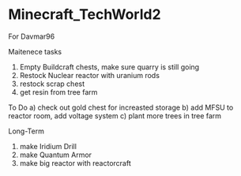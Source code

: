 # Minecraft_TechWorld2
For Davmar96


Maitenece tasks
1) Empty Buildcraft chests, make sure quarry is still going
2) Restock Nuclear reactor with uranium rods
3) restock scrap chest
4) get resin from tree farm


To Do
a) check out gold chest for increasted storage
b) add MFSU to reactor room, add voltage system
c) plant more trees in tree farm

Long-Term
1) make Iridium Drill
2) make Quantum Armor
3) make big reactor with reactorcraft








